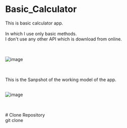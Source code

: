 # Basic_Calculator
This is basic calculator app.
<br/>
<br/>
In which I use only basic methods.
<br/>
I don't use any other API which is download from online.
<br/>
<br/>
<br/>

![image](https://user-images.githubusercontent.com/85818705/184479578-7ba3eb03-91b7-4f4f-acf8-0da2fc953101.png)
<br/>
<br/>
<br/>

This is the Sanpshot of the working model of the app.
<br/>
<br/>

![image](https://user-images.githubusercontent.com/85818705/184479694-022b4798-b3dc-4233-9d67-667de8c9c0ac.png)

<br/>
<br/>
# Clone Repository

<br/>
git clone 
